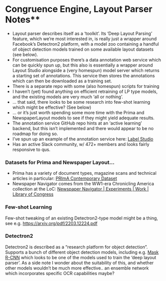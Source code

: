 # Congruence Engine, Layout Parser Notes**
* Layout parser describes itself as a ‘toolkit’. Its ‘Deep Layout Parsing’ feature, which we’re most interested in, is really just a wrapper around Facebook’s Detectron2 platform, with a model zoo containing a handful of object detection models trained on some available layout datasets (see below). 
* For customisation purposes there’s a data annotation web service which can be quickly spun up, but this also is essentially a wrapper around Layout Studio alongside a (very homespun) model server which returns a starting set of annotations. This service then stores the annotations which can then be downloaded as a training set.
* There is a separate repo with some (also homespun) scripts for training 
* I haven’t (yet) found anything on efficient retraining of LP type models, and the existing models are very much ‘all or nothing’.
* … that said, there looks to be some research into few-shot learning which might be effective? (See below)
* … or it’s just worth spending some more time with the Prima and NewspaperLayout models to see if they might yield adequate results.
* The annotation service GitHub repo hints at an ‘active learning’ backend, but this isn’t implemented and there would appear to be no roadmap for doing so.
* I’ve spun up an example of the annotation service here: [Label Studio](~http://138.68.174.67:8080~)
* Has an active Slack community, w/ 472+ members and looks fairly responsive to qus.

### Datasets for Prima and Newspaper Layout…
* Prima has a variety of document types, magazine scans and technical articles in particular: [PRImA Contemporary Dataset](~https://www.primaresearch.org/dataset/~)
* Newspaper Navigator comes from the WW1-era Chronicling America collection at the LoC: [Newspaper Navigator  |  Experiments  |  Work  |  Library            of Congress](~https://news-navigator.labs.loc.gov~)

### Few-shot Learning
Few-shot tweaking of an existing Detectron2-type model might be a thing, see e.g. https://arxiv.org/pdf/2203.12224.pdf

### Detectron2
Detectron2 is described as a “research platform for object detection”. Supports a bunch of different object detection models, including e.g. [Mask R-CNN](~https://viso.ai/deep-learning/mask-r-cnn/~) which looks to be one of the models used to train the ‘deep layout parser’. As a side note I wonder about the suitability of this, and whether other models wouldn’t be much more effective.. an ensemble network which incorporates specific OCR capabilities maybe?